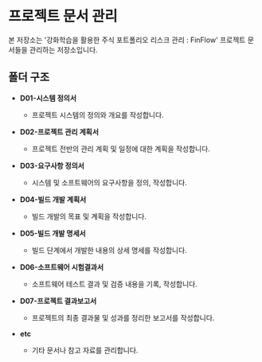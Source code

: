# 프로젝트 문서 관리

본 저장소는 '강화학습을 활용한 주식 포트폴리오 리스크 관리 : FinFlow' 프로젝트 문서들을 관리하는 저장소입니다.

## 폴더 구조

- **D01-시스템 정의서**

  - 프로젝트 시스템의 정의와 개요를 작성합니다.

- **D02-프로젝트 관리 계획서**

  - 프로젝트 전반의 관리 계획 및 일정에 대한 계획을 작성합니다.

- **D03-요구사항 정의서**

  - 시스템 및 소프트웨어의 요구사항을 정의, 작성합니다.

- **D04-빌드 개발 계획서**

  - 빌드 개발의 목표 및 계획을 작성합니다.

- **D05-빌드 개발 명세서**

  - 빌드 단계에서 개발한 내용의 상세 명세를 작성합니다.

- **D06-소프트웨어 시험결과서**

  - 소프트웨어 테스트 결과 및 검증 내용을 기록, 작성합니다.

- **D07-프로젝트 결과보고서**

  - 프로젝트의 최종 결과물 및 성과를 정리한 보고서를 작성합니다.

- **etc**
  - 기타 문서나 참고 자료를 관리합니다.

